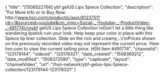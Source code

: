 {
    "title": "[1508522766] ybf gelUS Lips 5piece Collection",
    "description": "For More Info or to Buy Now: http:\/\/www.hsn.com\/products\/seo\/8123751?rdr=1&sourceid=youtube&cm_mmc=Social-_-Youtube-_-ProductVideo-_-491774\r\nybf gelUS Lips 5piece Collection \nDon't let a little thing like wandering lipstick ruin your look. Help keep your color in place with this 5piece lip liner collection. Slide on the rich and creamy...\r\nPrices shown on the previously recorded video may not represent the current price.  View hsn.com to view the current selling price. HSN Item #491774",
    "channelid": "123179144",
    "videoid": "123178321",
    "date_created": "1508369212",
    "date_modified": "1508372590",
    "type": "captivate",
    "layout": "channelVideo",
    "url": "\/hsn-network\/ybf-gelus-lips-5piece-collection\/123179144-123178321"
}